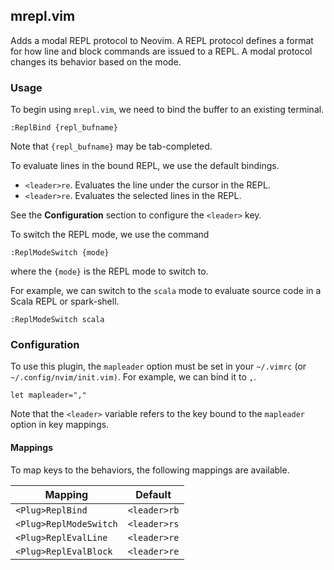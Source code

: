 ## mrepl.vim

Adds a modal REPL protocol to Neovim. A REPL protocol defines a format for how
line and block commands are issued to a REPL. A modal protocol changes its
behavior based on the mode.

### Usage

To begin using `mrepl.vim`, we need to bind the buffer to an existing terminal.

```
:ReplBind {repl_bufname}
```

Note that `{repl_bufname}` may be tab-completed.

To evaluate lines in the bound REPL, we use the default bindings.

- `<leader>re`. Evaluates the line under the cursor in the REPL.
- `<leader>re`. Evaluates the selected lines in the REPL.

See the **Configuration** section to configure the `<leader>` key.

To switch the REPL mode, we use the command

```
:ReplModeSwitch {mode}
```

where the `{mode}` is the REPL mode to switch to.

For example, we can switch to the `scala` mode to evaluate source code in a
Scala REPL or spark-shell.

```
:ReplModeSwitch scala
```

### Configuration

To use this plugin, the `mapleader` option must be set in your `~/.vimrc` (or 
`~/.config/nvim/init.vim)`. For example, we can bind it to `,`.

```
let mapleader=","
```

Note that the `<leader>` variable refers to the key bound to the `mapleader`
option in key mappings.

#### Mappings

To map keys to the behaviors, the following mappings are available.

| Mapping                 | Default        |
| ----------------------- | -------------- |
| `<Plug>ReplBind`        | `<leader>rb`  |
| `<Plug>ReplModeSwitch`  | `<leader>rs`  |
| `<Plug>ReplEvalLine`    | `<leader>re`  |
| `<Plug>ReplEvalBlock`   | `<leader>re`  |
